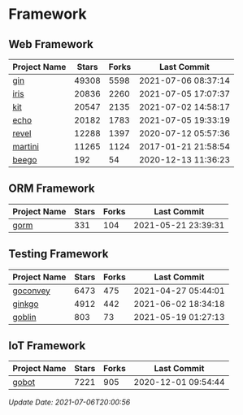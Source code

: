 # Framework

## Web Framework
| Project Name | Stars | Forks | Last Commit |
| ------------ | ----- | ----- | ----------- |
| [gin](https://github.com/gin-gonic/gin) | 49308 | 5598 | 2021-07-06 08:37:14 |
| [iris](https://github.com/kataras/iris) | 20836 | 2260 | 2021-07-05 17:07:37 |
| [kit](https://github.com/go-kit/kit) | 20547 | 2135 | 2021-07-02 14:58:17 |
| [echo](https://github.com/labstack/echo) | 20182 | 1783 | 2021-07-05 19:33:19 |
| [revel](https://github.com/revel/revel) | 12288 | 1397 | 2020-07-12 05:57:36 |
| [martini](https://github.com/go-martini/martini) | 11265 | 1124 | 2017-01-21 21:58:54 |
| [beego](https://github.com/astaxie/beego) | 192 | 54 | 2020-12-13 11:36:23 |

## ORM Framework
| Project Name | Stars | Forks | Last Commit |
| ------------ | ----- | ----- | ----------- |
| [gorm](https://github.com/jinzhu/gorm) | 331 | 104 | 2021-05-21 23:39:31 |

## Testing Framework
| Project Name | Stars | Forks | Last Commit |
| ------------ | ----- | ----- | ----------- |
| [goconvey](https://github.com/smartystreets/goconvey) | 6473 | 475 | 2021-04-27 05:44:01 |
| [ginkgo](https://github.com/onsi/ginkgo) | 4912 | 442 | 2021-06-02 18:34:18 |
| [goblin](https://github.com/franela/goblin) | 803 | 73 | 2021-05-19 01:27:13 |

## IoT Framework
| Project Name | Stars | Forks | Last Commit |
| ------------ | ----- | ----- | ----------- |
| [gobot](https://github.com/hybridgroup/gobot) | 7221 | 905 | 2020-12-01 09:54:44 |

*Update Date: 2021-07-06T20:00:56*